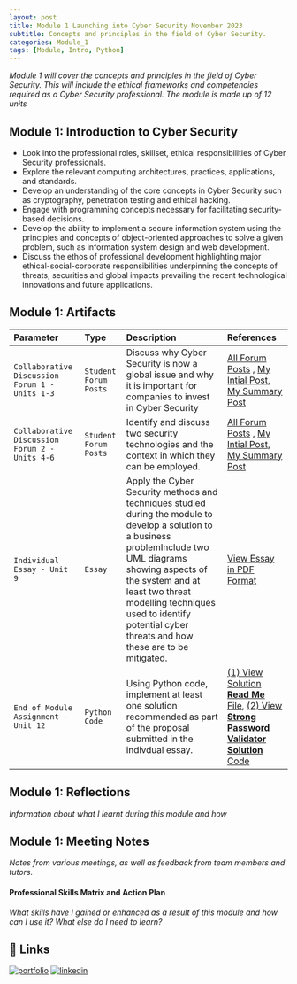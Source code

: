 ```yaml
---
layout: post
title: Module 1 Launching into Cyber Security November 2023
subtitle: Concepts and principles in the field of Cyber Security. 
categories: Module_1
tags: [Module, Intro, Python]
---
```


*Module 1 will cover the concepts and principles in the field of Cyber Security. This will include the ethical frameworks and competencies required as a Cyber Security professional. The module is made up of 12 units*


## Module 1: Introduction to Cyber Security


- Look into the professional roles, skillset, ethical responsibilities of Cyber Security professionals.
- Explore the relevant computing architectures, practices, applications, and standards.
- Develop an understanding of the core concepts in Cyber Security such as cryptography, penetration testing and ethical hacking.
- Engage with programming concepts necessary for facilitating security-based decisions.
- Develop the ability to implement a secure information system using the principles and concepts of object-oriented approaches to solve a given problem, such as information system design and web development.
- Discuss the ethos of professional development highlighting major ethical-social-corporate responsibilities underpinning the concepts of threats, securities and global impacts prevailing the recent technological innovations and future applications.

## Module 1: Artifacts


| Parameter                                      | Type                        | Description                                                                                                       | References                 |
| :--------                                      | :-------                    | :--------------------------                                                                                       | :------------------------- |
| `Collaborative Discussion Forum 1 - Units 1-3` | `Student Forum Posts`       | Discuss why Cyber Security is now a global issue and why it is important for companies to invest in Cyber Security|[All Forum Posts](https://www.my-course.co.uk/mod/forum/view.php?id=907384) , [My Intial Post](https://www.my-course.co.uk/mod/forum/discuss.php?d=196152), [My Summary Post](https://www.my-course.co.uk/mod/forum/discuss.php?d=199496)|
| `Collaborative Discussion Forum 2 - Units 4-6` | `Student Forum Posts`       | Identify and discuss two security technologies and the context in which they can be employed. | [All Forum Posts](https://www.my-course.co.uk/mod/forum/view.php?id=907417) , [My Intial Post](https://www.my-course.co.uk/mod/forum/discuss.php?d=203142), [My Summary Post](https://www.my-course.co.uk/mod/forum/discuss.php?d=205078)|
| `Individual Essay - Unit 9`                    | `Essay`                    | Apply the Cyber Security methods and techniques studied during the module to develop a solution to a business problemInclude two UML diagrams showing aspects of the system and at least two threat modelling techniques used to identify potential cyber threats and how these are to be mitigated. | [View Essay in PDF Format](Modules/1/Module1Unit9Essay.pdf) 
| `End of Module Assignment - Unit 12`           | `Python Code` | Using Python code, implement at least one solution recommended as part of the proposal submitted in the indivdual essay.         | [(1) View Solution **Read Me** File](https://cn23070.github.io/module_1/2024/02/12/Module-1EOMA-Python-ReadMe.html), [(2) View **Strong Password Validator Solution** Code](../Modules/1/PasswordValidator.py)



## Module 1: Reflections

*Information about what I learnt during this module and how*

## Module 1: Meeting Notes

*Notes from various meetings, as well as feedback from team members and tutors.*

#### Professional Skills Matrix and Action Plan

*What skills have I gained or enhanced as a result of this module and how can I use it? What else do I need to learn?*

## 🔗 Links
[![portfolio](https://img.shields.io/badge/my_portfolio-000?style=for-the-badge&logo=ko-fi&logoColor=white)](https://cn23070.github.io/)
[![linkedin](https://img.shields.io/badge/linkedin-0A66C2?style=for-the-badge&logo=linkedin&logoColor=white)](https://www.linkedin.com/in/craig-norris-3b787610/)


